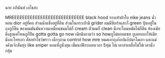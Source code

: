 นาย อภินันท์ เกไธสง



MREEEEEEEEEEEEEEEEEEEEEEEEEEEE
black hood รองเท้าผ้าใบ nike jeans
นํ้าหอม dior อยู่ที่คอ ส่วนนํ้าแข็งอยู่ที่ลีน
ส่วนในกระเป๋ามี grider ผมมีซิกก้าและก็ green
ปุ้นอยู่ในถุงกูก็ซีน ของผมมันมันหวานเหมือนขนมไม่ก็ cream
ตัวผมก็ clean มึงจะโดนหมัดไม่ก็ตีน
ห้องเมียมึงสูงแค่ไหนกูก็ปีน gotta gotta go now
เมียมึงถามว่า so howกูไม่ตอบแชท กูเลยบอกให้เมียมึงอะโทรเอา
สัสอย่าโชว์พราว เด็กๆถาม control how
mre หมดเอาถุงก๊อปแก๊ปมาโมเอา
และแม่งดังแจ๊ะลั่นทุ่ง like sniper ตอนที่กูนั่งสุม
เข็มนาฬิกาบอกเวลา 5ทุ่ม
ได้เวลาล่าเหยื่อไม่ใช่เวลานั่งกลุ้ม
